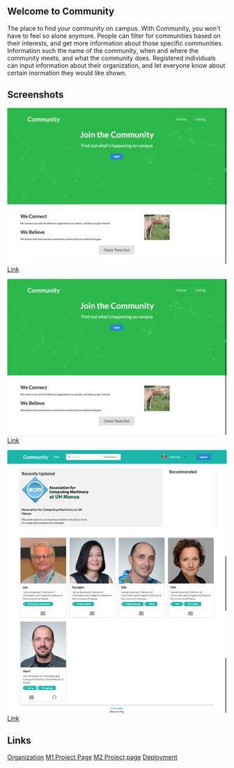 ## Welcome to Community
The place to find your community on campus. With Community, you won't have to feel so alone anymore. People can filter for communities based on their interests, and get more information about those specific communities. Information such the name of the community, when and where the community meets, and what the community does. Registered individuals can input information about their organization, and let everyone know about certain inormation they would like shown.

## Screenshots
![Landing Page](images/landing.png)
[Link]()

![Profile Page](images/landing.png)
[Link]()

![Filter Page](images/filter.png)
[Link]()

## Links
[Organization](https://github.com/uhcommunity)
[M1 Project Page](https://github.com/uhcommunity/Community/projects/1)
[M2 Project page](https://github.com/uhcommunity/Community/projects/2)
[Deployment]()
